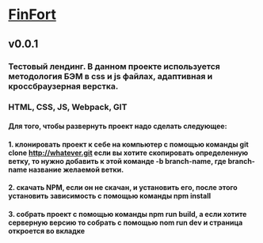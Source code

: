 # [FinFort](https://arzamastsevroman.github.io/FinFort)
## v0.0.1
### Тестовый лендинг. В данном проекте используется методология БЭМ в css и js файлах, адаптивная и кроссбраузерная верстка.
### HTML, CSS, JS, Webpack, GIT
#### Для того, чтобы развернуть проект надо сделать следующее:
#### 1. клонировать проект к себе на компьютер с помощью команды git clone http://whatever.git если вы хотите скопировать определенную ветку, то нужно добавить к этой команде -b branch-name, где branch-name название желаемой ветки.
#### 2. скачать NPM, если он не скачан, и установить его, после этого установить зависимость с помощью команды npm install
#### 3. собрать проект с помощью команды npm run build, а если хотите серверную версию то собрать с помощью nom run dev и страница откроется во вкладке